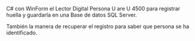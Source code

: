 C# con WinForm el Lector Digital Persona U are U 4500 para registrar huella y guardarla en una Base de datos SQL Server.

También la manera de recuperar el registro para saber que persona se ha identificado.

